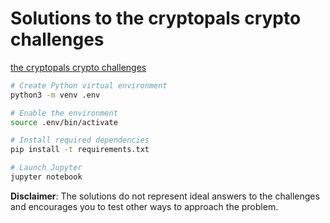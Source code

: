 # Solutions to the cryptopals crypto challenges

[the cryptopals crypto challenges](https://cryptopals.com/)

```bash
# Create Python virtual environment
python3 -m venv .env

# Enable the environment
source .env/bin/activate

# Install required dependencies
pip install -t requirements.txt

# Launch Jupyter
jupyter notebook
```

**Disclaimer**: The solutions do not represent ideal answers to the challenges and encourages you to test other ways to approach the problem.

